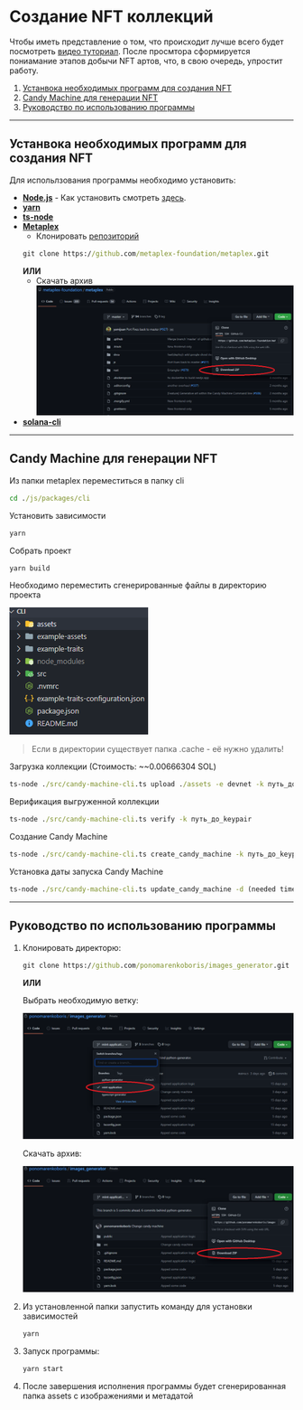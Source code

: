 # Создание NFT коллекций
Чтобы иметь представление о том, что происходит лучше всего будет посмотреть [видео туториал](https://www.youtube.com/watch?v=35RO0lAEIxE). 
После просмтора сформируется пониамание этапов добычи NFT артов, что, в свою очередь, упростит работу. 
1. [Устанвока необходимых программ для создания NFT](#устанвока-необходимых-программ-для-создания-nft)
2. [Candy Machine для генерации NFT](#candy-machine-для-генерации-nft)
3. [Руководство по использованию программы](#руководство-по-использованию-программы)
***
## Устанвока необходимых программ для создания NFT
Для испольлзования программы необходимо установить:
* [**Node.js**](https://nodejs.org/en/download/) - Как установить смотреть [здесь](https://htmlacademy.ru/blog/boost/tools/installing-nodejs).
* [**yarn**](https://classic.yarnpkg.com/lang/en/docs/install/#windows-stable)
* [**ts-node**](https://www.npmjs.com/package/ts-node)
* [**Metaplex**](https://docs.metaplex.com/)
  - Клонировать [репозиторий](https://github.com/metaplex-foundation/metaplex)
  ```cmd
  git clone https://github.com/metaplex-foundation/metaplex.git
  ```
  **ИЛИ**
  - Скачать архив
  ![Download metaplex](./docs/metaplex-install.png)
* [**solana-cli**](https://docs.solana.com/cli/install-solana-cli-tools)
***
## Candy Machine для генерации NFT

Из папки metaplex переместиться в папку cli
```cmd
cd ./js/packages/cli
```
Установить зависимости
```cmd
yarn
```
Собрать проект
```cmd
yarn build
```
Необходимо переместить сгенерированные файлы в директорию проекта

![Candy machine](./docs/candy-cli.png)

> Если в директории существует папка .cache - её нужно удалить!

Загрузка коллекции (Стоимость: ~~0.00666304 SOL)
```cmd
ts-node ./src/candy-machine-cli.ts upload ./assets -e devnet -k путь_до_keypair
``` 

Верификация выгруженной коллекции
```cmd
ts-node ./src/candy-machine-cli.ts verify -k путь_до_keypair
```
Создание Candy Machine
```cmd
ts-node ./src/candy-machine-cli.ts create_candy_machine -k путь_до_keypair -e devnet -p стоимость_в_SOL
```
Установка даты запуска Candy Machine
```cmd
ts-node ./src/candy-machine-cli.ts update_candy_machine -d (needed timestamp or "now") -k путь_до_keypair
```
***
## Руководство по использованию программы
1. Клонировать директорю:
    ```cmd
    git clone https://github.com/ponomarenkoboris/images_generator.git
    ```
   **ИЛИ**

    Выбрать необходимую ветку:

    ![Repo branch](./docs/branch.png)
    
    Скачать архив:
    
    ![Download zip](./docs/zip.png)

2. Из установленной папки запустить команду для установки зависимостей
    ```cmd
    yarn
    ```
3. Запуск программы:
    ```cmd
   yarn start
    ```
4. После завершения исполнения программы будет сгенерированная папка assets с изображениями 
и метадатой  
